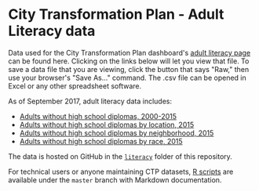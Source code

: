 # City Transformation Plan - Adult Literacy data

Data used for the City Transformation Plan dashboard's [adult literacy page](https://ct-data-haven.github.io/ctp-dash/pages/literacy.html) can be found here. Clicking on the links below will let you view that file. To save a data file that you are viewing, click the button that says "Raw," then use your browser's "Save As..." command. The .csv file can be opened in Excel or any other spreadsheet software.

As of September 2017, adult literacy data includes:

* [Adults without high school diplomas, 2000-2015](acs_no_high_school_diploma_trend.csv)
* [Adults without high school diplomas by location, 2015](acs_no_high_school_diploma_by_location.csv)
* [Adults without high school diplomas by neighborhood, 2015](acs_no_high_school_diploma_by_neighborhood.csv)
* [Adults without high school diplomas by race, 2015](acs_no_high_school_diploma_by_race.csv)

The data is hosted on GitHub in the [`literacy`](./) folder of this repository.

For technical users or anyone maintaining CTP datasets, [R scripts](../../../../R) are available under the `master` branch with Markdown documentation.
